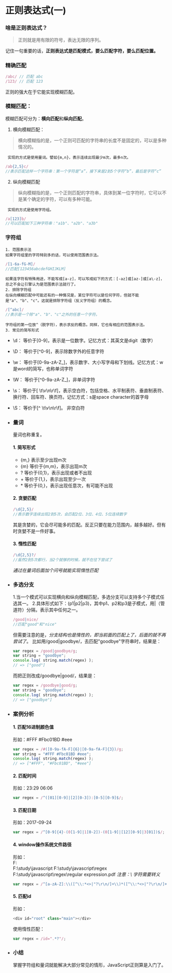 # 正则表达式(一)
### 啥是正则表达式？
  > 正则就是用有限的符号，表达无限的序列。  


  记住一句重要的话，**正则表达式是匹配模式，要么匹配字符，要么匹配位置。**

### 精确匹配
  ``` javascript
  /abc/ // 匹配 abc
  /123/ // 匹配 123
  ```
  正则的强大在于它能实现模糊匹配。

### 模糊匹配：
  模糊匹配可分为：**横向匹配**和**纵向匹配**。
  1. 横向模糊匹配：
  > 横向模糊指的是，一个正则可匹配的字符串的长度不是固定的，可以是多种情况的。

     实现的方式是使用量词。譬如{m,n}，表示连续出现最少m次，最多n次。
   ``` javascript
   /ab{2,5}c/
   //表示匹配这样一个字符串：第一个字符是“a”，接下来是2到5个字符“b”，最后是字符“c”
   ```
  2. 纵向模糊匹配
  > 纵向模糊指的是，一个正则匹配的字符串，具体到某一位字符时，它可以不是某个确定的字符，可以有多种可能。

     实现的方式是使用字符组。  
   ``` javascript
   /a[123]b/
   //可以匹配如下三种字符串："a1b"、"a2b"、"a3b"
   ```

### 字符组  
    1. 范围表示法
    如果字符组里的字符特别多的话，可以使用范围表示法。
   ``` javascript
   /[1-6a-fG-M]/
   //匹配[123456abcdefGHIJKLM]
   ```
    如果连字符有特殊用途，不能写成[a-z]，可以写成如下的方式：[-az]或[az-]或[a\-z]，总之不会让引擎认为是范围表示法就行了。  
    2. 排除字符组
    在纵向模糊匹配中可能还有的一种情况是，某位字符可以是任何字符，但就不能是"a"、"b"、"c"。这就是排除字符组（反义字符组）的概念。
   ``` javascript
   /[^abc]/
   //表示是一个除"a"、"b"、"c"之外的任意一个字符。
   ```
    字符组的第一位放^（脱字符），表示求反的概念。同样，它也有相应的范围表示法。
    3. 常见的简写形式
   - \d： 等价于[0-9]，表示是一位数字。记忆方式：其英文是digit（数字）
   - \D： 等价于[^0-9]，表示除数字外的任意字符
   - \w： 等价于[0-9a-zA-Z_]，表示数字、大小写字母和下划线。记忆方式：w是word的简写，也称单词字符
   - \W： 等价于[^0-9a-zA-Z_]，非单词字符
   - \s： 等价于[ \t\v\n\r\f]，表示空白符，包括空格、水平制表符、垂直制表符、换行符、回车符、换页符。记忆方式：s是space character的首字母
   - \S： 等价于[^ \t\v\n\r\f]。 非空白符

- ### 量词
  量词也称重复。
  #### 1. 简写形式
  - {m,}  表示至少出现m次
  - {m}   等价于{m,m}，表示出现m次
  - ?     等价于{0,1}，表示出现或者不出现
  - \+    等价于{1,}，表示出现至少一次
  - \*     等价于{0,}，表示出现任意次，有可能不出现

  #### 2. 贪婪匹配
  ``` javascript
  /\d{2,5}/
  //表示数字连续出现2到5次，会匹配2位、3位、4位、5位连续数字
  ```
  其是贪婪的，它会尽可能多的匹配。反正只要在能力范围内，越多越好。但有时贪婪不是一件好事。
  #### 3. 惰性匹配
  ``` javascript
  /\d{2,5}?/
  //虽然2到5次都行，当2个就够的时候，就不在往下尝试了
  ```
  *通过在量词后面加个问号就能实现惰性匹配*

- ### 多选分支
  1.当一个模式可以实现横向和纵向模糊匹配，多选分支可以支持多个子模式任选其一。
  2.具体形式如下：(p1|p2|p3)，其中p1、p2和p3是子模式，用|（管道符）分隔，表示其中任何之一。
  ``` javascript
  /good|nice/
  //匹配"good"和"nice"
  ```
  但需要注意的是，*分支结构也是惰性的，即当前面的匹配上了，后面的就不再尝试了*。
  比如用/good|goodbye/，去匹配"goodbye"字符串时，结果是：
  ``` javascript
  var regex = /good|goodbye/g;
  var string = "goodbye";
  console.log( string.match(regex) );
  // => ["good"]
  ```
  而把正则改成/goodbye|good/，结果是：
  ``` javascript
  var regex = /goodbye|good/g;
  var string = "goodbye";
  console.log( string.match(regex) );
  // => ["goodbye"]
  ```

- ### 案例分析
  #### 1. 匹配16进制颜色值
  形如：#FFF #Fbc01BD #eee
  ``` javascript
  var regex = /#([0-9a-fA-F]{6}|[0-9a-fA-F]{3})/g;
  var string = "#FFF #Fbc01BD #eee";
  console.log( string.match(regex) );
  // => ["#FFF", "#Fbc01BD", "#eee"]
  ```
  #### 2. 匹配时间
  形如：23:29  06:06
  ``` javascript
  var regex = /^([01][0-9]|[2][0-3]):[0-5][0-9]$/;
  ```
  #### 3. 匹配日期
  形如：2017-09-24
  ``` javascript
  var regex = /^[0-9]{4}-(0[1-9]|1[0-2])-(0[1-9]|[12][0-9]|3[01])$/;
  ```
  #### 4. window操作系统文件路径
  形如：  
  F:\
  F:\study\javascript
  F:\study\javascript\regex\
  F:\study\javascript\regex\regular expression.pdf
  *注意：\ 字符需要转义*
  ``` javascript
  var regex = /^[a-zA-Z]:\\([^\\:*<>|"?\r\n/]+\\)*([^\\:*<>|"?\r\n/]+)?$/;
  ```
  #### 5. 匹配id
  形如：
  ``` javascript
  <div id="root" class="main"></div>
  ```
  使用惰性匹配：
  ``` javascript
  var regex = /id=".*?"/;
  ```
- ### 小结
  掌握字符组和量词就能解决大部分常见的情形，JavaScript正则算是入门了。